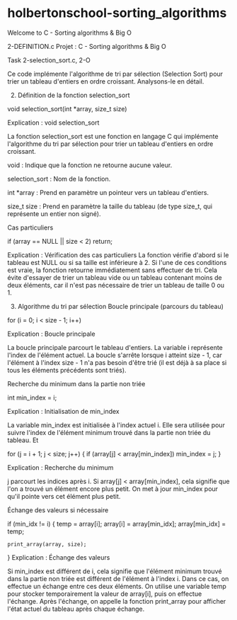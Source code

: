 # holbertonschool-sorting_algorithms
Welcome to C - Sorting algorithms &amp; Big O

2-DEFINITION.c
Projet : C - Sorting algorithms & Big O

Task 2-selection_sort.c, 2-O

Ce code implémente l'algorithme de tri par sélection (Selection Sort) pour trier
un tableau d'entiers en ordre croissant. Analysons-le en détail.

2. Définition de la fonction selection_sort

void selection_sort(int *array, size_t size)

Explication : void selection_sort

La fonction selection_sort est une fonction en langage C qui implémente
l'algorithme du tri par sélection pour trier un tableau d'entiers en ordre
croissant.

void : Indique que la fonction ne retourne aucune valeur.

selection_sort : Nom de la fonction.

int *array : Prend en paramètre un pointeur vers un tableau d'entiers.

size_t size : Prend en paramètre la taille du tableau (de type size_t, qui
représente un entier non signé).

Cas particuliers

if (array == NULL || size < 2)
    return;

Explication : Vérification des cas particuliers
La fonction vérifie d'abord si le tableau est NULL ou si sa taille est inférieure à 2.
Si l'une de ces conditions est vraie, la fonction retourne immédiatement sans
effectuer de tri. Cela évite d'essayer de trier un tableau vide ou un tableau
contenant moins de deux éléments, car il n'est pas nécessaire de trier un tableau
de taille 0 ou 1.

3. Algorithme du tri par sélection
Boucle principale (parcours du tableau)

for (i = 0; i < size - 1; i++)

Explication : Boucle principale

La boucle principale parcourt le tableau d'entiers. La variable i représente
l'index de l'élément actuel. La boucle s'arrête lorsque i atteint size - 1,
car l'élément à l'index size - 1 n'a pas besoin d'être trié (il est déjà à sa
place si tous les éléments précédents sont triés).

Recherche du minimum dans la partie non triée

int min_index = i;

Explication : Initialisation de min_index

La variable min_index est initialisée à l'index actuel i. Elle sera utilisée
pour suivre l'index de l'élément minimum trouvé dans la partie non triée du
tableau.
Et

for (j = i + 1; j < size; j++)
{
	if (array[j] < array[min_index])
		min_index = j;
}

Explication : Recherche du minimum

j parcourt les indices après i.
Si array[j] < array[min_index], cela signifie que l'on a trouvé un élément encore plus petit.
On met à jour min_index pour qu'il pointe vers cet élément plus petit.

Échange des valeurs si nécessaire

if (min_idx != i)
{
    temp = array[i];
    array[i] = array[min_idx];
    array[min_idx] = temp;

    print_array(array, size);
}
Explication : Échange des valeurs

Si min_index est différent de i, cela signifie que l'élément minimum trouvé
dans la partie non triée est différent de l'élément à l'index i. Dans ce cas,
on effectue un échange entre ces deux éléments. On utilise une variable
temp pour stocker temporairement la valeur de array[i], puis on effectue
l'échange. Après l'échange, on appelle la fonction print_array pour
afficher l'état actuel du tableau après chaque échange.
